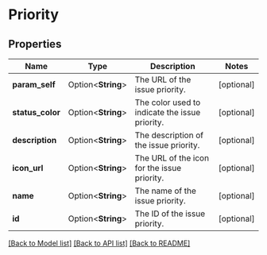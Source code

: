# Priority

## Properties

Name | Type | Description | Notes
------------ | ------------- | ------------- | -------------
**param_self** | Option<**String**> | The URL of the issue priority. | [optional]
**status_color** | Option<**String**> | The color used to indicate the issue priority. | [optional]
**description** | Option<**String**> | The description of the issue priority. | [optional]
**icon_url** | Option<**String**> | The URL of the icon for the issue priority. | [optional]
**name** | Option<**String**> | The name of the issue priority. | [optional]
**id** | Option<**String**> | The ID of the issue priority. | [optional]

[[Back to Model list]](../README.md#documentation-for-models) [[Back to API list]](../README.md#documentation-for-api-endpoints) [[Back to README]](../README.md)


